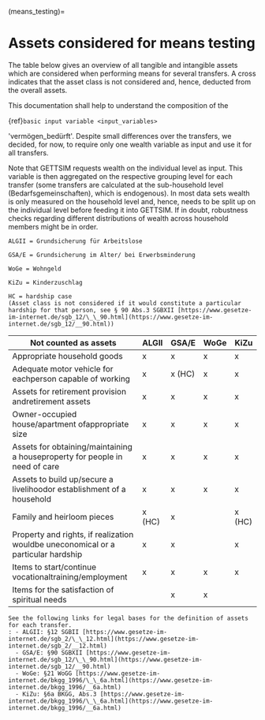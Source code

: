(means_testing)=

# Assets considered for means testing

The table below gives an overview of all tangible and intangible assets which are
considered when performing means for several transfers. A cross indicates that the asset
class is not considered and, hence, deducted from the overall assets.

This documentation shall help to understand the composition of the

{ref}`basic input variable <input_variables>`

'vermögen_bedürft'. Despite small differences over the transfers, we decided, for now,
to require only one wealth variable as input and use it for all transfers.

Note that GETTSIM requests wealth on the individual level as input. This variable is
then aggregated on the respective grouping level for each transfer (some transfers are
calculated at the sub-household level (Bedarfsgemeinschaften), which is endogenous). In
most data sets wealth is only measured on the household level and, hence, needs to be
split up on the individual level before feeding it into GETTSIM. If in doubt, robustness
checks regarding different distributions of wealth across household members might be in
order.

```{note}
ALGII = Grundsicherung für Arbeitslose

GSA/E = Grundsicherung im Alter/ bei Erwerbsminderung

WoGe = Wohngeld

KiZu = Kinderzuschlag

HC = hardship case
(Asset class is not considered if it would constitute a particular hardship for that person, see § 90 Abs.3 SGBXII [https://www.gesetze-im-internet.de/sgb_12/\_\_90.html](https://www.gesetze-im-internet.de/sgb_12/__90.html))
```

| Not counted as assets                                                             | ALGII  | GSA/E  | WoGe | KiZu   |
| --------------------------------------------------------------------------------- | ------ | ------ | ---- | ------ |
| Appropriate household goods                                                       | x      | x      | x    | x      |
| Adequate motor vehicle for eachperson capable of working                          | x      | x (HC) | x    | x      |
| Assets for retirement provision andretirement assets                              | x      | x      | x    | x      |
| Owner-occupied house/apartment ofappropriate size                                 | x      | x      | x    | x      |
| Assets for obtaining/maintaining a houseproperty for people in need of care       | x      | x      | x    | x      |
| Assets to build up/secure a livelihoodor establishment of a household             | x      | x      | x    | x      |
| Family and heirloom pieces                                                        | x (HC) | x      |      | x (HC) |
| Property and rights, if realization wouldbe uneconomical or a particular hardship | x      | x      |      | x      |
| Items to start/continue vocationaltraining/employment                             | x      | x      | x    | x      |
| Items for the satisfaction of spiritual needs                                     |        | x      | x    |        |

```{seealso}
See the following links for legal bases for the definition of assets for each transfer.
: - ALGII: §12 SGBII [https://www.gesetze-im-internet.de/sgb_2/\_\_12.html](https://www.gesetze-im-internet.de/sgb_2/__12.html)
  - GSA/E: §90 SGBXII [https://www.gesetze-im-internet.de/sgb_12/\_\_90.html](https://www.gesetze-im-internet.de/sgb_12/__90.html)
  - WoGe: §21 WoGG [https://www.gesetze-im-internet.de/bkgg_1996/\_\_6a.html](https://www.gesetze-im-internet.de/bkgg_1996/__6a.html)
  - KiZu: §6a BKGG, Abs.3 [https://www.gesetze-im-internet.de/bkgg_1996/\_\_6a.html](https://www.gesetze-im-internet.de/bkgg_1996/__6a.html)
```
